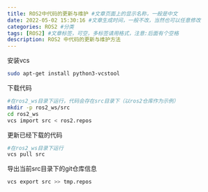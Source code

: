 ```yaml
---
title: ROS2中代码的更新与维护 #文章页面上的显示名称，一般是中文
date: 2022-05-02 15:30:16 #文章生成时间，一般不改，当然也可以任意修改
categories: ROS2 #分类
tags: [ROS2] #文章标签，可空，多标签请用格式，注意:后面有个空格
description: ROS2 中代码的更新与维护方法
---
```




安装vcs

```bash
sudo apt-get install python3-vcstool
```

下载代码

```Bash
#在ros2_ws目录下运行，代码会存在src目录下（以ros2仓库作为示例）
mkdir -p ros2_ws/src
cd ros2_ws
vcs import src < ros2.repos
```

更新已经下载的代码

```Bash
#在ros2_ws目录下运行
vcs pull src
```

导出当前src目录下的git仓库信息

```Bash
vcs export src >> tmp.repos
```
